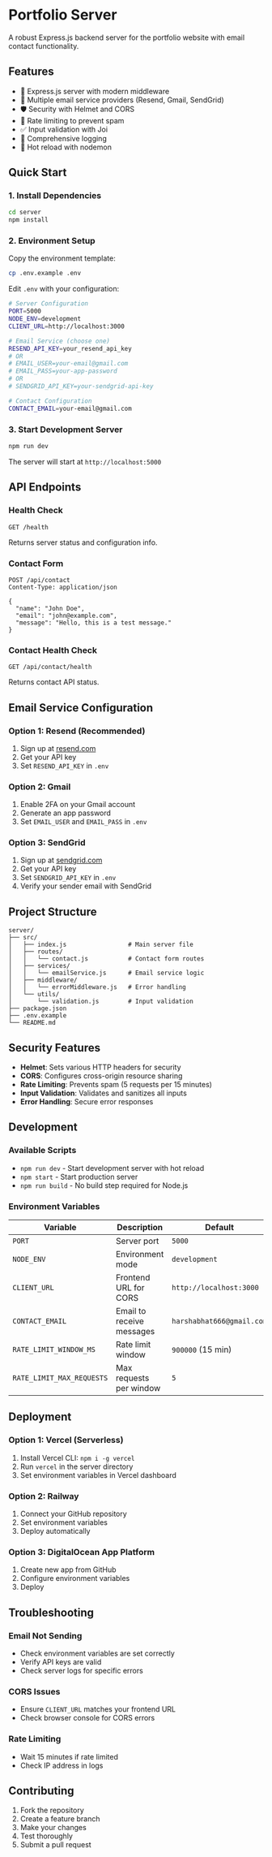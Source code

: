 # Portfolio Server

A robust Express.js backend server for the portfolio website with email contact functionality.

## Features

- 🚀 Express.js server with modern middleware
- 📧 Multiple email service providers (Resend, Gmail, SendGrid)
- 🛡️ Security with Helmet and CORS
- 🚦 Rate limiting to prevent spam
- ✅ Input validation with Joi
- 📝 Comprehensive logging
- 🔄 Hot reload with nodemon

## Quick Start

### 1. Install Dependencies

```bash
cd server
npm install
```

### 2. Environment Setup

Copy the environment template:
```bash
cp .env.example .env
```

Edit `.env` with your configuration:
```bash
# Server Configuration
PORT=5000
NODE_ENV=development
CLIENT_URL=http://localhost:3000

# Email Service (choose one)
RESEND_API_KEY=your_resend_api_key
# OR
# EMAIL_USER=your-email@gmail.com
# EMAIL_PASS=your-app-password
# OR
# SENDGRID_API_KEY=your-sendgrid-api-key

# Contact Configuration
CONTACT_EMAIL=your-email@gmail.com
```

### 3. Start Development Server

```bash
npm run dev
```

The server will start at `http://localhost:5000`

## API Endpoints

### Health Check
```
GET /health
```
Returns server status and configuration info.

### Contact Form
```
POST /api/contact
Content-Type: application/json

{
  "name": "John Doe",
  "email": "john@example.com",
  "message": "Hello, this is a test message."
}
```

### Contact Health Check
```
GET /api/contact/health
```
Returns contact API status.

## Email Service Configuration

### Option 1: Resend (Recommended)

1. Sign up at [resend.com](https://resend.com)
2. Get your API key
3. Set `RESEND_API_KEY` in `.env`

### Option 2: Gmail

1. Enable 2FA on your Gmail account
2. Generate an app password
3. Set `EMAIL_USER` and `EMAIL_PASS` in `.env`

### Option 3: SendGrid

1. Sign up at [sendgrid.com](https://sendgrid.com)
2. Get your API key
3. Set `SENDGRID_API_KEY` in `.env`
4. Verify your sender email with SendGrid

## Project Structure

```
server/
├── src/
│   ├── index.js                 # Main server file
│   ├── routes/
│   │   └── contact.js           # Contact form routes
│   ├── services/
│   │   └── emailService.js      # Email service logic
│   ├── middleware/
│   │   └── errorMiddleware.js   # Error handling
│   └── utils/
│       └── validation.js        # Input validation
├── package.json
├── .env.example
└── README.md
```

## Security Features

- **Helmet**: Sets various HTTP headers for security
- **CORS**: Configures cross-origin resource sharing
- **Rate Limiting**: Prevents spam (5 requests per 15 minutes)
- **Input Validation**: Validates and sanitizes all inputs
- **Error Handling**: Secure error responses

## Development

### Available Scripts

- `npm run dev` - Start development server with hot reload
- `npm start` - Start production server
- `npm run build` - No build step required for Node.js

### Environment Variables

| Variable | Description | Default |
|----------|-------------|---------|
| `PORT` | Server port | `5000` |
| `NODE_ENV` | Environment mode | `development` |
| `CLIENT_URL` | Frontend URL for CORS | `http://localhost:3000` |
| `CONTACT_EMAIL` | Email to receive messages | `harshabhat666@gmail.com` |
| `RATE_LIMIT_WINDOW_MS` | Rate limit window | `900000` (15 min) |
| `RATE_LIMIT_MAX_REQUESTS` | Max requests per window | `5` |

## Deployment

### Option 1: Vercel (Serverless)
1. Install Vercel CLI: `npm i -g vercel`
2. Run `vercel` in the server directory
3. Set environment variables in Vercel dashboard

### Option 2: Railway
1. Connect your GitHub repository
2. Set environment variables
3. Deploy automatically

### Option 3: DigitalOcean App Platform
1. Create new app from GitHub
2. Configure environment variables
3. Deploy

## Troubleshooting

### Email Not Sending
- Check environment variables are set correctly
- Verify API keys are valid
- Check server logs for specific errors

### CORS Issues
- Ensure `CLIENT_URL` matches your frontend URL
- Check browser console for CORS errors

### Rate Limiting
- Wait 15 minutes if rate limited
- Check IP address in logs

## Contributing

1. Fork the repository
2. Create a feature branch
3. Make your changes
4. Test thoroughly
5. Submit a pull request
